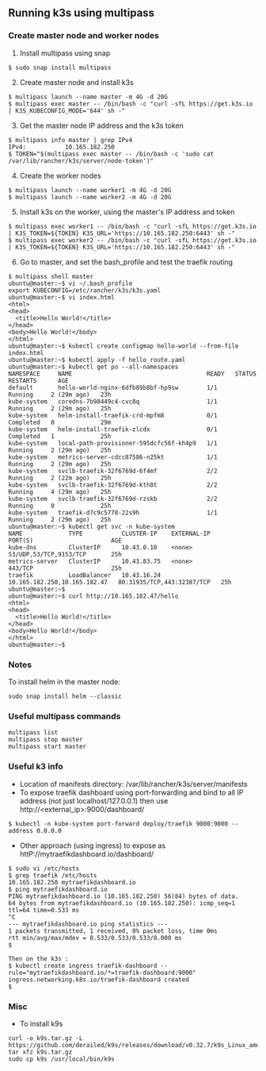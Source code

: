 ## Running k3s using multipass

### Create master node and worker nodes
1. Install multipass using snap
```
$ sudo snap install multipass
```
2. Create master node and install k3s
```
$ multipass launch --name master -m 4G -d 20G
$ multipass exec master -- /bin/bash -c "curl -sfL https://get.k3s.io | K3S_KUBECONFIG_MODE='644' sh -"
```
3. Get the master node IP address and the k3s token
```
$ multipass info master | grep IPv4
IPv4:           10.165.182.250
$ TOKEN="$(multipass exec master -- /bin/bash -c 'sudo cat /var/lib/rancher/k3s/server/node-token')"
```
4. Create the worker nodes
```
$ multipass launch --name worker1 -m 4G -d 20G
$ multipass launch --name worker2 -m 4G -d 20G
```
5. Install k3s on the worker, using the master's IP address and token
```
$ multipass exec worker1 -- /bin/bash -c "curl -sfL https://get.k3s.io | K3S_TOKEN=${TOKEN} K3S_URL='https://10.165.182.250:6443' sh -"
$ multipass exec worker2 -- /bin/bash -c "curl -sfL https://get.k3s.io | K3S_TOKEN=${TOKEN} K3S_URL='https://10.165.182.250:6443' sh -"
```
6. Go to master, and set the bash_profile and test the traefik routing
```
$ multipass shell master
ubuntu@master:~$ vi ~/.bash_profile
export KUBECONFIG=/etc/rancher/k3s/k3s.yaml
ubuntu@master:~$ vi index.html
<html>
<head>
  <title>Hello World!</title>
</head>
<body>Hello World!</body>
</html>
ubuntu@master:~$ kubectl create configmap hello-world --from-file index.html
ubuntu@master:~$ kubectl apply -f hello_route.yaml 
ubuntu@master:~$ kubectl get po --all-namespaces
NAMESPACE     NAME                                      READY   STATUS      RESTARTS      AGE
default       hello-world-nginx-6dfb89b8bf-hp9sw        1/1     Running     2 (29m ago)   23h
kube-system   coredns-7b98449c4-cvc8q                   1/1     Running     2 (29m ago)   25h
kube-system   helm-install-traefik-crd-mpfm8            0/1     Completed   0             29m
kube-system   helm-install-traefik-zlcdx                0/1     Completed   1             25h
kube-system   local-path-provisioner-595dcfc56f-kh4p9   1/1     Running     2 (29m ago)   25h
kube-system   metrics-server-cdcc87586-n25kt            1/1     Running     2 (29m ago)   25h
kube-system   svclb-traefik-32f6769d-6f4mf              2/2     Running     2 (22m ago)   25h
kube-system   svclb-traefik-32f6769d-kth8t              2/2     Running     4 (29m ago)   25h
kube-system   svclb-traefik-32f6769d-rzskb              2/2     Running     0             25h
kube-system   traefik-d7c9c5778-22s9h                   1/1     Running     2 (29m ago)   25h
ubuntu@master:~$ kubectl get svc -n kube-system
NAME             TYPE           CLUSTER-IP    EXTERNAL-IP                    PORT(S)                      AGE
kube-dns         ClusterIP      10.43.0.10    <none>                         53/UDP,53/TCP,9153/TCP       25h
metrics-server   ClusterIP      10.43.83.75   <none>                         443/TCP                      25h
traefik          LoadBalancer   10.43.16.24   10.165.182.250,10.165.182.47   80:31935/TCP,443:32387/TCP   25h
ubuntu@master:~$ 
ubuntu@master:~$ curl http://10.165.182.47/hello
<html>
<head>
  <title>Hello World!</title>
</head>
<body>Hello World!</body>
</html>
ubuntu@master:~$ 

```

### Notes
To install helm in the master node:
```
sudo snap install helm --classic
```

### Useful multipass commands
```
multipass list
multipass stop master
multipass start master
```

### Useful k3 info
- Location of manifests directory: /var/lib/rancher/k3s/server/manifests
- To expose traefik dashboard using port-forwarding and bind to all IP address (not just localhost/127.0.0.1) then use http://<external_ip>:9000/dashboard/
```
$ kubectl -n kube-system port-forward deploy/traefik 9000:9000 --address 0.0.0.0
```
- Other approach (using ingress) to expose as httP://mytraefikdashboard.io/dashboard/
```
$ sudo vi /etc/hosts
$ grep traefik /etc/hosts
10.165.182.250 mytraefikdashboard.io
$ ping mytraefikdashboard.io
PING mytraefikdashboard.io (10.165.182.250) 56(84) bytes of data.
64 bytes from mytraefikdashboard.io (10.165.182.250): icmp_seq=1 ttl=64 time=0.533 ms
^C
--- mytraefikdashboard.io ping statistics ---
1 packets transmitted, 1 received, 0% packet loss, time 0ms
rtt min/avg/max/mdev = 0.533/0.533/0.533/0.000 ms
$ 

Then on the k3s :
$ kubectl create ingress traefik-dashboard --rule="mytraefikdashboard.io/*=traefik-dashboard:9000"
ingress.networking.k8s.io/traefik-dashboard created
$ 
```

### Misc
- To install k9s
```
curl -o k9s.tar.gz -L https://github.com/derailed/k9s/releases/download/v0.32.7/k9s_Linux_amd64.tar.gz
tar xfz k9s.tar.gz
sudo cp k9s /usr/local/bin/k9s
```
